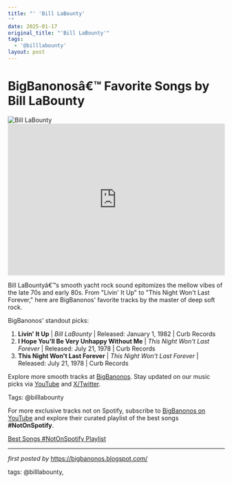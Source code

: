 ```yaml
---
title: "' 'Bill LaBounty'
'"
date: 2025-01-17
original_title: "'Bill LaBounty'"
tags:
  - '@billlabounty'
layout: post
---
```

<!-- Title of the Post -->
<h1 >BigBanonosâ€™ Favorite Songs by Bill LaBounty</h1> <!-- Featured Image -->
<div > <img src="https://i.scdn.co/image/ab67616d0000b273695e765fc5265f56940bf33b" alt="Bill LaBounty">
</div> <!-- Spotify Embed -->
<div > <iframe src="https://open.spotify.com/embed/playlist/32qxF9qOktfOYXoDHXyU8k?utm_source=generator" width="100%" height="352" frameBorder="0" allowfullscreen="" allow="autoplay; clipboard-write; encrypted-media; fullscreen; picture-in-picture" loading="lazy"></iframe>
</div> <!-- Introductory Text -->
<p >Bill LaBountyâ€™s smooth yacht rock sound epitomizes the mellow vibes of the late 70s and early 80s. From "Livin' It Up" to "This Night Won't Last Forever," here are BigBanonos' favorite tracks by the master of deep soft rock.</p> <!-- Song Highlights -->
<div > <p>BigBanonos' standout picks:</p> <ol> <li><strong>Livin' It Up</strong> | <em>Bill LaBounty</em> | Released: January 1, 1982 | Curb Records</li> <li><strong>I Hope You'll Be Very Unhappy Without Me</strong> | <em>This Night Won't Last Forever</em> | Released: July 21, 1978 | Curb Records</li> <li><strong>This Night Won't Last Forever</strong> | <em>This Night Won't Last Forever</em> | Released: July 21, 1978 | Curb Records</li> </ol>
</div> <!-- Footer Links -->
<div > <p>Explore more smooth tracks at <a href="https://bigbanonos.blogspot.com/" target="_blank">BigBanonos</a>. Stay updated on our music picks via <a href="https://www.youtube.com/@BigBanonos" target="_blank">YouTube</a> and <a href="https://x.com/bigbanonos" target="_blank">X/Twitter</a>.</p>
</div> <!-- Tags -->
<p >Tags: @billlabounty</p>

<!--Subscribe and Playlist Links-->
<div>
    <p>For more exclusive tracks not on Spotify, subscribe to <a href="https://www.youtube.com/@BigBanonos" target="_blank">BigBanonos on YouTube</a> and explore their curated playlist of the best songs <strong>#NotOnSpotify</strong>.</p>
    <p><a href="https://www.youtube.com/playlist?list=PLtuNtuTatqI0kFahUCbtbfenC_ET5O_tr" target="_blank">Best Songs #NotOnSpotify Playlist<br /></a></p></div>

<hr />

<p><em>first posted by</em> <a href="https://bigbanonos.blogspot.com/" rel="noopener" target="_new">https://bigbanonos.blogspot.com/</a></p>

<p>tags: @billlabounty,</p>
